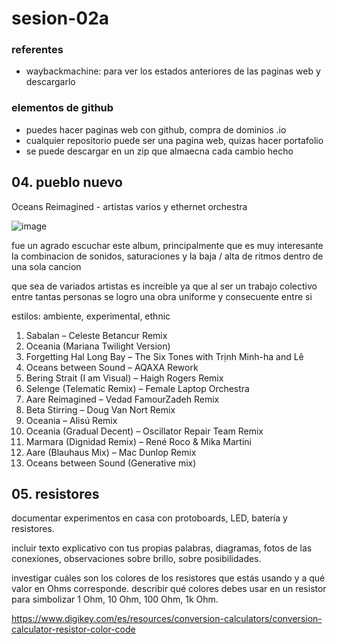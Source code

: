 # sesion-02a

### referentes
- waybackmachine: para ver los estados anteriores de las paginas web y descargarlo

### elementos de github
- puedes hacer paginas web con github, compra de dominios .io
- cualquier repositorio puede ser una pagina web, quizas hacer portafolio
- se puede descargar en un zip que almaecna cada cambio hecho

## 04. pueblo nuevo

Oceans Reimagined - artistas varios y ethernet orchestra

![image](https://github.com/user-attachments/assets/b345ed3c-1dcd-4bca-965c-17b82fb76458)

fue un agrado escuchar este album, principalmente que es muy interesante la combinacion de sonidos, saturaciones y la baja / alta de ritmos dentro de una sola cancion

que sea de variados artistas es increible ya que al ser un trabajo colectivo entre tantas personas se logro una obra uniforme y consecuente entre si

estilos: ambiente, experimental, ethnic

1. Sabalan – Celeste Betancur Remix
2. Oceania (Mariana Twilight Version)
3. Forgetting Hal Long Bay – The Six Tones with Trịnh Minh-ha and Lê
4. Oceans between Sound – AQAXA Rework
5. Bering Strait (I am Visual) – Haigh Rogers Remix 
6. Selenge (Telematic Remix) – Female Laptop Orchestra
7. Aare Reimagined – Vedad FamourZadeh Remix
8. Beta Stirring – Doug Van Nort Remix
9. Oceania – Alisú Remix
10. Oceania (Gradual Decent) – Oscillator Repair Team Remix
11. Marmara (Dignidad Remix) – René Roco & Mika Martini
12. Aare (Blauhaus Mix) – Mac Dunlop Remix
13. Oceans between Sound (Generative mix)
    
## 05. resistores

documentar experimentos en casa con protoboards, LED, batería y resistores.

incluir texto explicativo con tus propias palabras, diagramas, fotos de las conexiones, observaciones sobre brillo, sobre posibilidades.

investigar cuáles son los colores de los resistores que estás usando y a qué valor en Ohms corresponde. describir qué colores debes usar en un resistor para simbolizar 1 Ohm, 10 Ohm, 100 Ohm, 1k Ohm.

https://www.digikey.com/es/resources/conversion-calculators/conversion-calculator-resistor-color-code
